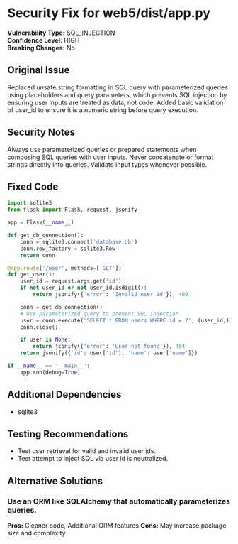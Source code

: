 # Security Fix for web5/dist/app.py

**Vulnerability Type:** SQL_INJECTION  
**Confidence Level:** HIGH  
**Breaking Changes:** No

## Original Issue
Replaced unsafe string formatting in SQL query with parameterized queries using placeholders and query parameters, which prevents SQL injection by ensuring user inputs are treated as data, not code. Added basic validation of user_id to ensure it is a numeric string before query execution.

## Security Notes
Always use parameterized queries or prepared statements when composing SQL queries with user inputs. Never concatenate or format strings directly into queries. Validate input types whenever possible.

## Fixed Code
```py
import sqlite3
from flask import Flask, request, jsonify

app = Flask(__name__)

def get_db_connection():
    conn = sqlite3.connect('database.db')
    conn.row_factory = sqlite3.Row
    return conn

@app.route('/user', methods=['GET'])
def get_user():
    user_id = request.args.get('id')
    if not user_id or not user_id.isdigit():
        return jsonify({'error': 'Invalid user id'}), 400

    conn = get_db_connection()
    # Use parameterized query to prevent SQL injection
    user = conn.execute('SELECT * FROM users WHERE id = ?', (user_id,)).fetchone()
    conn.close()

    if user is None:
        return jsonify({'error': 'User not found'}), 404
    return jsonify({'id': user['id'], 'name': user['name']})

if __name__ == '__main__':
    app.run(debug=True)

```

## Additional Dependencies
- sqlite3

## Testing Recommendations
- Test user retrieval for valid and invalid user ids.
- Test attempt to inject SQL via user id is neutralized.

## Alternative Solutions

### Use an ORM like SQLAlchemy that automatically parameterizes queries.
**Pros:** Cleaner code, Additional ORM features
**Cons:** May increase package size and complexity

